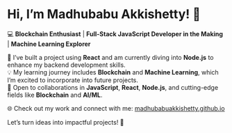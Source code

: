 # Hi, I’m **Madhubabu Akkishetty**! 👋

💻 **Blockchain Enthusiast** | **Full-Stack JavaScript Developer in the Making** | **Machine Learning Explorer**  

🌱 I’ve built a project using **React** and am currently diving into **Node.js** to enhance my backend development skills.  
💡 My learning journey includes **Blockchain** and **Machine Learning**, which I’m excited to incorporate into future projects.  
🤝 Open to collaborations in **JavaScript**, **React**, **Node.js**, and cutting-edge fields like **Blockchain** and **AI/ML**.  

🌐 Check out my work and connect with me: [madhubabuakkishetty.github.io](https://madhubabuakkishetty.github.io/)  



Let’s turn ideas into impactful projects! 🚀

<!---
madhubabuakkishetty/madhubabuakkishetty is a ✨ special ✨ repository because its `README.md` (this file) appears on your GitHub profile.
You can click the Preview link to take a look at your changes.
--->
